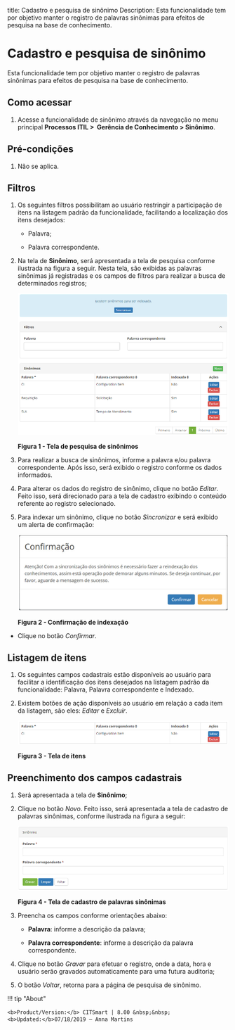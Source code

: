 title: Cadastro e pesquisa de sinônimo
Description: Esta funcionalidade tem por objetivo manter o registro de palavras
sinônimas para efeitos de pesquisa na base de conhecimento.

# Cadastro e pesquisa de sinônimo

Esta funcionalidade tem por objetivo manter o registro de palavras sinônimas
para efeitos de pesquisa na base de conhecimento.

Como acessar
------------

1.  Acesse a funcionalidade de sinônimo através da navegação no menu
    principal **Processos ITIL >  Gerência de Conhecimento > Sinônimo**.

Pré-condições
------------

1.  Não se aplica.

Filtros
-------

1.  Os seguintes filtros possibilitam ao usuário restringir a participação de
    itens na listagem padrão da funcionalidade, facilitando a localização dos
    itens desejados:

    -   Palavra;

    -   Palavra correspondente.

1.  Na tela de **Sinônimo**, será apresentada a tela de pesquisa conforme
    ilustrada na figura a seguir. Nesta tela, são exibidas as palavras sinônimas
    já registradas e os campos de filtros para realizar a busca de determinados
    registros;

    ![Criar](images/synonym-1.png)

    **Figura 1 - Tela de pesquisa de sinônimos**

1.  Para realizar a busca de sinônimos, informe a palavra e/ou palavra
    correspondente. Após isso, será exibido o registro conforme os dados
    informados.

2.  Para alterar os dados do registro de sinônimo, clique no botão *Editar*.
    Feito isso, será direcionado para a tela de cadastro exibindo o conteúdo
    referente ao registro selecionado.

3.  Para indexar um sinônimo, clique no botão *Sincronizar* e será exibido um
    alerta de confirmação:

    ![Criar](images/synonym-2.png)

    **Figura 2 - Confirmação de indexação**

-   Clique no botão *Confirmar*.

Listagem de itens
----------------

1.  Os seguintes campos cadastrais estão disponíveis ao usuário para facilitar a
    identificação dos itens desejados na listagem padrão da
    funcionalidade: Palavra, Palavra correspondente e Indexado.

2.  Existem botões de ação disponíveis ao usuário em relação a cada item da
    listagem, são eles: *Editar* e *Excluir*.

    ![Criar](images/synonym-3.png)

    **Figura 3 - Tela de itens**

Preenchimento dos campos cadastrais
----------------------------------

1.  Será apresentada a tela de **Sinônimo**;

2.  Clique no botão *Novo*. Feito isso, será apresentada a tela de cadastro de
    palavras sinônimas, conforme ilustrada na figura a seguir:

    ![Criar](images/synonym-4.png)

    **Figura 4 - Tela de cadastro de palavras sinônimas**

1.  Preencha os campos conforme orientações abaixo:

    -   **Palavra**: informe a descrição da palavra;

    -   **Palavra correspondente**: informe a descrição da palavra correspondente.

1.  Clique no botão *Gravar* para efetuar o registro, onde a data, hora e
    usuário serão gravados automaticamente para uma futura auditoria;

2.  O botão *Voltar*, retorna para a página de pesquisa de sinônimo.


!!! tip "About"

    <b>Product/Version:</b> CITSmart | 8.00 &nbsp;&nbsp;
    <b>Updated:</b>07/18/2019 – Anna Martins

